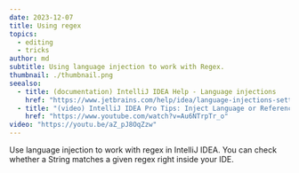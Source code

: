```yaml
---
date: 2023-12-07
title: Using regex
topics:
  - editing
  - tricks
author: md
subtitle: Using language injection to work with Regex.
thumbnail: ./thumbnail.png
seealso:
  - title: (documentation) IntelliJ IDEA Help - Language injections
    href: "https://www.jetbrains.com/help/idea/language-injections-settings.html"
  - title: "(video) IntelliJ IDEA Pro Tips: Inject Language or Reference"
    href: "https://www.youtube.com/watch?v=Au6NTrpTr_o"
video: "https://youtu.be/aZ_pJ8OqZzw"
---
```


Use language injection to work with regex in IntelliJ IDEA. You can check whether a String matches a given regex right inside your IDE.
